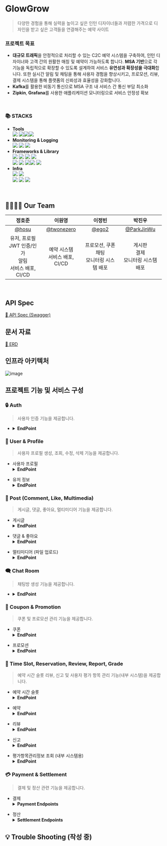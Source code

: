 # GlowGrow

> 다양한 경험을 통해 실력을 높이고 싶은 인턴 디자이너들과 저렴한 가격으로 디자인을 받고 싶은 고객들을 연결해주는 예약 사이트

### 프로젝트 목표

- **대규모 트래픽**을 안정적으로 처리할 수 있는 C2C 예약 시스템을 구축하여, 인턴 디자이너와 고객 간의 원활한 매칭 및 예약이 가능하도록 합니다. **MSA 기반**으로 각 기능을 독립적으로 확장할 수
  있도록 설계하여 서비스 **유연성과 확장성을 극대화**합니다. 또한 실시간 알림 및 채팅을 통해 사용자 경험을 향상시키고, 프로모션, 리뷰, 결제 시스템을 통해 플랫폼의 신뢰성과 효율성을 강화합니다.
- **Kafka**를 활용한 비동기 통신으로 MSA 구조 내 서비스 간 통신 부담 최소화
- **Zipkin**, **Grafana**를 사용한 애플리케이션 모니터링으로 서비스 안정성 확보

<BR>

### 📚 STACKS

- **Tools** <br>
  <img src="https://img.shields.io/badge/Intellij IDEA-000000?style=flat&logo=Intellij IDEA&logoColor=white"/>
  <img src="https://img.shields.io/badge/Postman-FF6C37?style=flat&logo=postman&logoColor=white"/><img src="https://img.shields.io/badge/Notion-000000?style=flat&logo=notion&logoColor=white"/><img src="https://img.shields.io/badge/Slack-4A154B?style=flat&logo=slack&logoColor=white"/>
  <br>
- **Monitoring & Logging** <br>
  <img src="https://img.shields.io/badge/Zipkin -FE5F50?style=flat&logoColor=white"/>
  <img src="https://img.shields.io/badge/Prometheus -E6522C?style=flat&logo=prometheus&logoColor=white"/>
  <img src="https://img.shields.io/badge/Grafana -F46800?style=flat&logo=grafana&logoColor=white"/>
  <br>
- **Frameworks & Library** <br>
  <img src="https://img.shields.io/badge/Java 17 -C70D2C?style=flat&logo=java&logoColor=white"/>
  <img src="https://img.shields.io/badge/Springboot 3.3-6DB33F?style=flat&logo=springboot&logoColor=white"/>
  <img src="https://img.shields.io/badge/Springsecurity -6DB33F?style=flat&logo=springsecurity&logoColor=white"/>
  <img src="https://img.shields.io/badge/Jwt -black?style=flat-square&logo=JSON%20web%20tokens&logoColor=white">
  <br>
  <img src="https://img.shields.io/badge/QueryDSL-5395FD?style=flat&logo=QueryDSL&logoColor=white"/>
  <img src="https://img.shields.io/badge/postgresql -4169E1?style=flat&logo=postgresql&logoColor=white"/>
  <img src="https://img.shields.io/badge/redis -FF4438?style=flat&logo=redis&logoColor=white"/><img src="https://img.shields.io/badge/H2 -0854C1?style=flat&logo=H2&logoColor=white"/>
  <img src="https://img.shields.io/badge/swagger -85EA2D?style=flat&logo=swagger&logoColor=white"/>
  <br>
- **Infra** <br>
  <img src="https://img.shields.io/badge/Apache%20Kafka -000?style=flat-square&logo=apachekafka&logoColor=white">
  <img src="https://img.shields.io/badge/Docker -2496ED?style=flat&logo=docker&logoColor=white"/>
  <br>
  <img src="https://img.shields.io/badge/Ec2 -FF9900?style=flat-square&logo=amazonec2&logoColor=white">
  <img src="https://img.shields.io/badge/S3 -569A31?style=flat-square&logo=amazons3&logoColor=white">
  <img src="https://img.shields.io/badge/RDS -527FFF?style=flat-square&logo=amazonrds&logoColor=white">

<BR>

## 👨‍👩‍👧‍👦 Our Team

|                     정호준                     |                    이원영                     |                  이정빈                  |                    박진우                     |
|:-------------------------------------------:|:------------------------------------------:|:-------------------------------------:|:------------------------------------------:|
|   [@hosu](https://github.com/junghojune)    | [@twonezero](https://github.com/TwOneZero) | [@ego2](https://github.com/jungbin97) | [@ParkJinWu](https://github.com/ParkJinWu) |
| 유저, 프로필<br>JWT 인증/인가<br>알림<br>서비스 배포, CI/CD |          예약 시스템<br>서비스 배포, CI/CD           |     프로모션, 쿠폰<br>채팅<br>모니터링 시스템 배포     |          게시판<br>결제<br>모니터링 시스템 배포          |

<br>

## API Spec

[🔗 API Spec (Swagger)](http://13.209.24.74:19091/webjars/swagger-ui/index.html)

## 문서 자료

[🔗 ERD](https://www.erdcloud.com/d/CxyebQgd99CDENisa) <br>

## 인프라 아키텍처

![image](https://github.com/user-attachments/assets/ac9500e3-7d39-41a7-98d9-fc70a1182812)


## 프로젝트 기능 및 서비스 구성

### 🔒 Auth

> 사용자 인증 기능을 제공합니다.

- <details>
  <summary><b>EndPoint</b></summary>
  <div markdown="1">
    <ul>

| 메소드  | 엔드포인트               | 설명       |
|------|---------------------|----------|
| GET  | `/api/auth/info`    | 인증 정보 조회 |
| POST | `/api/auth/login`   | 로그인      |
| POST | `/api/auth/sign-up` | 회원가입     |

</ul>
  </div>
</details>

### 🧑‍ User & Profile

> 사용자 프로필 생성, 조회, 수정, 삭제 기능을 제공합니다.

- 사용자 프로필
  <details>
    <summary><b>EndPoint</b></summary>
    <div markdown="1">
    <ul>

| 메소드    | 엔드포인트                                                               | 설명            |
|--------|---------------------------------------------------------------------|---------------|
| GET    | `/api/profile`                                                      | 프로필 전체 조회     |
| POST   | `/api/profile`                                                      | 프로필 생성        |
| GET    | `/api/profile/my`                                                   | 내 프로필 조회      |
| GET    | `/api/profile/{{profileId}}`                                        | 특정 프로필 조회     |
| PUT    | `/api/profile/{{profileId}}`                                        | 프로필 수정        |
| POST   | `/api/profile/{{profileId}}/award`                                  | 프로필에 수상 경력 추가 |
| DELETE | `/api/profile/{{profileId}}/delete`                                 | 프로필 삭제        |
| DELETE | `/api/profile/{{profileId}}/delete/award/{{awardId}}`               | 수상 경력 삭제      |
| DELETE | `/api/profile/{{profileId}}/delete/experience/{{workExperienceId}}` | 경력 삭제         |
| DELETE | `/api/profile/{{profileId}}/delete/location/{{locationId}}`         | 위치 삭제         |
| DELETE | `/api/profile/{{profileId}}/delete/price/{{priceId}}`               | 가격 정보 삭제      |
| DELETE | `/api/profile/{{profileId}}/delete/style/{{styleId}}`               | 스타일 삭제        |
| POST   | `/api/profile/{{profileId}}/experience`                             | 경력 추가         |
| POST   | `/api/profile/{{profileId}}/location`                               | 위치 추가         |
| POST   | `/api/profile/{{profileId}}/price`                                  | 가격 추가         |
| POST   | `/api/profile/{{profileId}}/style`                                  | 스타일 추가        |

</ul>
</div>
</details>

- 유저 정보
  <details>
    <summary><b>EndPoint</b></summary>
    <div markdown="1">
    <ul>

| 메소드 | 엔드포인트                             | 설명             |
|-----|-----------------------------------|----------------|
| PUT | `/api/users`                      | 사용자 정보 수정      |
| GET | `/api/users/grade/my`             | 내 평점 조회        |
| GET | `/api/feign/user/exist/{{email}}` | 이메일로 사용자 존재 확인 |

</ul>
</div>
</details>

### 📝 Post (Comment, Like, Multimedia)

> 게시글, 댓글, 좋아요, 멀티미디어 기능을 제공합니다.

- 게시글
  <details>
  <summary><b>EndPoint</b></summary>
  <div markdown="1">
  <ul>

| 메소드    | 엔드포인트                   | 설명        |
|--------|-------------------------|-----------|
| GET    | `/api/posts`            | 게시글 전체 조회 |
| POST   | `/api/posts`            | 게시글 생성    |
| GET    | `/api/posts/search`     | 게시글 검색    |
| GET    | `/api/posts/{{postId}}` | 특정 게시글 조회 |
| PATCH  | `/api/posts/{{postId}}` | 특정 게시글 수정 |
| DELETE | `/api/posts/{{postId}}` | 특정 게시글 삭제 |

</ul>
</div>
</details>

- 댓글 & 좋아요
  <details>
    <summary><b>EndPoint</b></summary>
    <div markdown="1">
    <ul>

| 메소드    | 엔드포인트                               | 설명             |
|--------|-------------------------------------|----------------|
| GET    | `/api/posts/comments/search`        | 댓글 검색          |
| GET    | `/api/posts/comments/{{commentId}}` | 특정 댓글 조회       |
| PATCH  | `/api/posts/comments/{{commentId}}` | 특정 댓글 수정       |
| DELETE | `/api/posts/comments/{{commentId}}` | 특정 댓글 삭제       |
| POST   | `/api/posts/{{postId}}/comments`    | 특정 게시글에 댓글 추가  |
| POST   | `/api/posts/{{postId}}/like`        | 특정 게시글에 좋아요 추가 |

</ul>
</div>
</details>

- 멀티미디어 (파일 업로드)
  <details>
  <summary><b>EndPoint</b></summary>
  <div markdown="1">
  <ul>

| 메소드    | 엔드포인트                                             | 설명             |
|--------|---------------------------------------------------|----------------|
| GET    | `/api/multimedia?multiMediaId={{multiMediaId}}`   | 멀티미디어 조회       |
| POST   | `/api/multimedia?file={{file}}&postId={{postId}}` | 멀티미디어 파일 업로드   |
| DELETE | `/api/multimedia?multiMediaId={{multiMediaId}}`   | 멀티미디어 파일 삭제    |
| GET    | `/api/multimedia/search`                          | 멀티미디어 파일 검색    |
| GET    | `/api/multimedia/{{multiMediaId}}`                | 특정 멀티미디어 파일 조회 |

</ul>
</div>
</details>

### 🗨️ Chat Room

> 채팅방 생성 기능을 제공합니다.

- <details>
  <summary><b>EndPoint</b></summary>
  <div markdown="1">
  <ul>

| 메소드  | 엔드포인트            | 설명     | 요청 본문 유형           |
|------|------------------|--------|--------------------|
| POST | `/api/chat/room` | 채팅방 생성 | `application/json` |

</ul>
</div>
</details>

### 🎁 Coupon & Promotion

> 쿠폰 및 프로모션 관리 기능을 제공합니다.

- 쿠폰
  <details>
  <summary><b>EndPoint</b></summary>
  <div markdown="1">
  <ul>

| 메소드   | 엔드포인트                              | 설명          |
|-------|------------------------------------|-------------|
| GET   | `/api/my-coupons`                  | 내 쿠폰 목록 조회  |
| GET   | `/api/my-coupons/{{couponId}}`     | 특정 쿠폰 조회    |
| PATCH | `/api/my-coupons/{{couponId}}/use` | 특정 쿠폰 사용 처리 |
| POST  | `/api/coupons`                     | 쿠폰 생성       |
| POST  | `/api/coupons/{{couponId}}/issue`  | 특정 쿠폰 발행    |

</ul>
</div>
</details>

- 프로모션
  <details>
  <summary><b>EndPoint</b></summary>
  <div markdown="1">
  <ul>

| 메소드    | 엔드포인트                             | 설명         |
|--------|-----------------------------------|------------|
| GET    | `/api/promotions`                 | 프로모션 목록 조회 |
| POST   | `/api/promotions`                 | 프로모션 생성    |
| GET    | `/api/promotions/{{promotionId}}` | 특정 프로모션 조회 |
| PUT    | `/api/promotions/{{promotionId}}` | 특정 프로모션 수정 |
| DELETE | `/api/promotions/{{promotionId}}` | 특정 프로모션 삭제 |

</ul>
</div>
</details>

### 📅 Time Slot, Reservation, Review, Report,  Grade

> 예약 시간 슬롯 리뷰, 신고 및 사용자 평가 항목 관리 기능(내부 시스템)을 제공합니다.

- 예약 시간 슬롯
  <details>
    <summary><b>EndPoint</b></summary>
      <div markdown="1">
        <ul>

| 메소드    | 엔드포인트                                                         | 설명          |
|--------|---------------------------------------------------------------|-------------|
| GET    | `/api/time-slots?startDate={{startDate}}&endDate={{endDate}}` | 시간 슬롯 목록 조회 |
| POST   | `/api/time-slots`                                             | 시간 슬롯 생성    |
| GET    | `/api/time-slots/{{timeSlotId}}`                              | 특정 시간 슬롯 조회 |
| PUT    | `/api/time-slots/{{timeSlotId}}`                              | 시간 슬롯 수정    |
| DELETE | `/api/time-slots/{{timeSlotId}}`                              | 시간 슬롯 삭제    |

</ul>
      </div>
    </details>

- 예약
  <details>
    <summary><b>EndPoint</b></summary>
      <div markdown="1">
        <ul>

| 메소드    | 엔드포인트                                        | 설명       |
|--------|----------------------------------------------|----------|
| GET    | `/api/reservations`                          | 예약 목록 조회 |
| POST   | `/api/reservations`                          | 예약 생성    |
| GET    | `/api/reservations/{{reservationId}}`        | 특정 예약 조회 |
| PUT    | `/api/reservations/{{reservationId}}`        | 예약 수정    |
| DELETE | `/api/reservations/{{reservationId}}`        | 예약 삭제    |
| PATCH  | `/api/reservations/{{reservationId}}/status` | 예약 상태 수정 |

</ul>
</div>
</details>

- 리뷰
  <details>
  <summary><b>EndPoint</b></summary>
  <div markdown="1">
  <ul>

| 메소드    | 엔드포인트                       | 설명       |
|--------|-----------------------------|----------|
| GET    | `/api/reviews`              | 리뷰 목록 조회 |
| POST   | `/api/reviews`              | 리뷰 생성    |
| GET    | `/api/reviews/{{reviewId}}` | 특정 리뷰 조회 |
| PUT    | `/api/reviews/{{reviewId}}` | 리뷰 수정    |
| DELETE | `/api/reviews/{{reviewId}}` | 리뷰 삭제    |

</ul>
</div>
</details>

- 신고
  <details>
  <summary><b>EndPoint</b></summary>
  <div markdown="1">
  <ul>

| 메소드    | 엔드포인트                           | 설명            |
|--------|---------------------------------|---------------|
| POST   | `/api/reports`                  | 신고 생성         |
| GET    | `/api/reports/users/{{userId}}` | 사용자에 대한 신고 조회 |
| GET    | `/api/reports/{{reportId}}`     | 특정 신고 조회      |
| DELETE | `/api/reports/{{reportId}}`     | 특정 신고 삭제      |

</ul>
</div>
</details>

- 평가항목관리정보 조회 (내부 시스템용)
  <details>
  <summary><b>EndPoint</b></summary>
  <div markdown="1">
  <ul>

| 메소드 | 엔드포인트                                                         | 설명                  |
|-----|---------------------------------------------------------------|---------------------|
| GET | `/api/grades/users/{{userId}}/reservations/{{reservationId}}` | 특정 예약에 대한 사용자 평점 조회 |
| GET | `/api/grades/users/{{userId}}/reviews/{{reviewId}}`           | 특정 리뷰에 대한 사용자 평점 조회 |

</ul>
</div>
</details>

### 💳 Payment & Settlement

> 결제 및 정산 관련 기능을 제공합니다.

- 결제
  <details>
    <summary><b>Payment Endpoints</b></summary>
    <div markdown="1">
    <ul>

| 메소드  | 엔드포인트                                                                                                                                   | 설명          |
|------|-----------------------------------------------------------------------------------------------------------------------------------------|-------------|
| GET  | `/api/payments/client-key`                                                                                                              | 클라이언트 키 조회  |
| GET  | `/api/payments/prepare`                                                                                                                 | 결제 준비       |
| POST | `/api/payments/toss`                                                                                                                    | 결제 처리       |
| GET  | `/api/payments/toss/fail?code={{$random.alphanumeric(8)}}&message={{$random.alphanumeric(8)}}&orderId={{$random.alphanumeric(8)}}`      | 결제 실패 처리    |
| GET  | `/api/payments/toss/fail-cancel?code={{$random.alphanumeric(8)}}&message={{$random.alphanumeric(8)}}`                                   | 결제 실패 취소 처리 |
| GET  | `/api/payments/toss/success?paymentKey={{$random.alphanumeric(8)}}&orderId={{$random.alphanumeric(8)}}&amount={{$random.integer(100)}}` | 결제 성공 처리    |
| POST | `/api/payments/toss/cancel?paymentKey={{$random.alphanumeric(8)}}&cancelReason={{$random.alphanumeric(8)}}`                             | 결제 취소 처리    |

</ul>
</div>
</details>

- 정산
  <details>
    <summary><b>Settlement Endpoints</b></summary>
    <div markdown="1">
    <ul>

| 메소드    | 엔드포인트                                                              | 설명       |
|--------|--------------------------------------------------------------------|----------|
| POST   | `/api/settlements`                                                 | 정산 생성    |
| GET    | `/api/settlements/details?settlementTime={{$random.integer(100)}}` | 정산 상세 조회 |
| GET    | `/api/settlements/search`                                          | 정산 검색    |
| GET    | `/api/settlements/test`                                            | 정산 테스트   |
| GET    | `/api/settlements/{{settlementId}}`                                | 특정 정산 조회 |
| PATCH  | `/api/settlements/{{settlementId}}`                                | 특정 정산 수정 |
| DELETE | `/api/settlements/{{settlementId}}`                                | 특정 정산 삭제 |

</ul>
</div>
</details>

## 💡 Trouble Shooting (작성 중)

